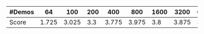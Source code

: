 | #Demos | 64 | 100 | 200 | 400 | 800 | 1600 | 3200 | 6400 |
| --- | --- | --- | --- | --- | --- | --- | --- | --- |
| Score | 1.725 | 3.025 | 3.3 | 3.775 | 3.975 | 3.8 | 3.875 | 3.8 |
